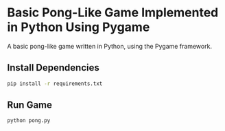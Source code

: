 # Basic Pong-Like Game Implemented in Python Using Pygame

A basic pong-like game written in Python, using the Pygame framework.

## Install Dependencies

```bash
pip install -r requirements.txt
```

## Run Game

```bash
python pong.py
```

